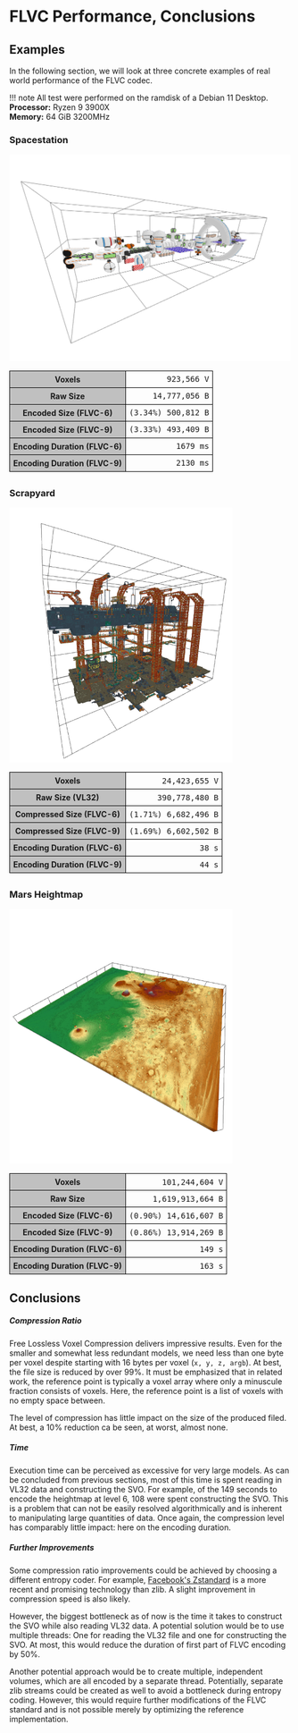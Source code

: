 # FLVC Performance, Conclusions

<style>
table {
margin-bottom: 2em;
}

td, th {
padding: 6px;
border: 1px solid black !important;
}

td {
font-family: monospace;
text-align: right;
}

th {
background: silver;
}
</style>

## Examples

In the following section, we will look at three concrete examples of real world
performance of the FLVC codec.

!!! note
    All test were performed on the ramdisk of a Debian 11 Desktop.<br>
    **Processor:** Ryzen 9 3900X<br>
    **Memory:** 64 GiB 3200MHz

### Spacestation

<img style="width: 560px" alt="Spacestation" src="../img/model/spacestation.png">

<table>
<tr><th>Voxels</th><td> 923,566 V</td></tr>
<tr><th>Raw Size</th><td> 14,777,056 B</td></tr>
<tr><th>Encoded Size (FLVC-6)</th><td>(3.34%) 500,812 B</td></tr>
<tr><th>Encoded Size (FLVC-9)</th><td>(3.33%) 493,409 B</td></tr>
<tr><th>Encoding Duration (FLVC-6)</th><td> 1679 ms</td></tr>
<tr><th>Encoding Duration (FLVC-9)</th><td> 2130 ms</td></tr>
</table>

### Scrapyard

<img style="width: 400px" alt="Scrapyard" src="../img/model/scrapyard.png">

<table>
<tr><th>Voxels</th><td> 24,423,655 V</td></tr>
<tr><th>Raw Size (VL32)</th><td> 390,778,480 B</td></tr>
<tr><th>Compressed Size (FLVC-6)</th><td>(1.71%) 6,682,496 B</td></tr>
<tr><th>Compressed Size (FLVC-9)</th><td>(1.69%) 6,602,502 B</td></tr>
<tr><th>Encoding Duration (FLVC-6)</th><td> 38 s</td></tr>
<tr><th>Encoding Duration (FLVC-9)</th><td> 44 s</td></tr>
</table>

### Mars Heightmap
<img style="width: 400px" alt="Mars Map" src="../img/model/mars_map.png"></td></tr>

<table>
<tr><th>Voxels</th><td> 101,244,604 V</td></tr>
<tr><th>Raw Size</th><td> 1,619,913,664 B</td></tr>
<tr><th>Encoded Size (FLVC-6)</th><td>(0.90%) 14,616,607 B</td></tr>
<tr><th>Encoded Size (FLVC-9)</th><td>(0.86%) 13,914,269 B</td></tr>
<tr><th>Encoding Duration (FLVC-6)</th><td> 149 s</td></tr>
<tr><th>Encoding Duration (FLVC-9)</th><td> 163 s</td></tr>
</table>


## Conclusions

##### Compression Ratio

Free Lossless Voxel Compression delivers impressive results.
Even for the smaller and somewhat less redundant models, we need less than one
byte per voxel despite starting with 16 bytes per voxel (`x, y, z, argb`).
At best, the file size is reduced by over 99%.
It must be emphasized that in related work, the reference point is typically a
voxel array where only a minuscule fraction consists of voxels.
Here, the reference point is a list of voxels with no empty space between.

The level of compression has little impact on the size of the produced filed.
At best, a 10% reduction ca be seen, at worst, almost none.

##### Time

Execution time can be perceived as excessive for very large models.
As can be concluded from previous sections, most of this time is spent reading
in VL32 data and constructing the SVO.
For example, of the 149 seconds to encode the heightmap at level 6, 108 were
spent constructing the SVO.
This is a problem that can not be easily resolved algorithmically and is
inherent to manipulating large quantities of data.
Once again, the compression level has comparably little impact: here on the
encoding duration.

##### Further Improvements

Some compression ratio improvements could be achieved by choosing a different
entropy coder.
For example, [Facebook's Zstandard](https://github.com/facebook/zstd) is a more
recent and promising technology than zlib.
A slight improvement in compression speed is also likely.

However, the biggest bottleneck as of now is the time it takes to construct
the SVO while also reading VL32 data.
A potential solution would be to use multiple threads: One for reading the
VL32 file and one for constructing the SVO.
At most, this would reduce the duration of first part of FLVC encoding by 50%.

Another potential approach would be to create multiple, independent volumes,
which are all encoded by a separate thread.
Potentially, separate zlib streams could be created as well to avoid a
bottleneck during entropy coding.
However, this would require further modifications of the FLVC standard and is
not possible merely by optimizing the reference implementation.
